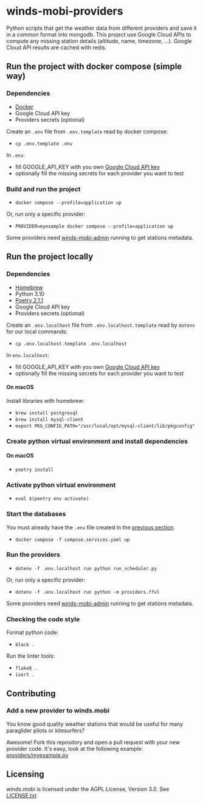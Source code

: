 winds-mobi-providers
====================

Python scripts that get the weather data from different providers and save it in a common format into mongodb. 
This project use Google Cloud APIs to compute any missing station details (altitude, name, timezone, ...).
Google Cloud API results are cached with redis.

## Run the project with docker compose (simple way)
### Dependencies
- [Docker](https://docs.docker.com/get-docker/)
- Google Cloud API key
- Providers secrets (optional)

Create an `.env` file from `.env.template` read by docker compose:
- `cp .env.template .env`

In `.env`:
- fill GOOGLE_API_KEY with you own [Google Cloud API key](https://cloud.google.com/docs/authentication/api-keys#creating_an_api_key)
- optionally fill the missing secrets for each provider you want to test

### Build and run the project
- `docker compose --profile=application up`

Or, run only a specific provider:
- `PROVIDER=myexample docker compose --profile=application up`

Some providers need [winds-mobi-admin](https://github.com/winds-mobi/winds-mobi-admin#run-the-project-with-docker-compose-simple-way) running to get stations metadata.

## Run the project locally
### Dependencies
- [Homebrew](https://brew.sh)
- Python 3.10
- [Poetry 2.1.1](https://python-poetry.org)
- Google Cloud API key
- Providers secrets (optional)

Create an `.env.localhost` file from `.env.localhost.template` read by `dotenv` for our local commands:
- `cp .env.localhost.template .env.localhost`

In `env.localhost`:
- fill GOOGLE_API_KEY with you own [Google Cloud API key](https://cloud.google.com/docs/authentication/api-keys#creating_an_api_key)
- optionally fill the missing secrets for each provider you want to test

#### On macOS
Install libraries with homebrew:
- `brew install postgresql`
- `brew install mysql-client`
- `export PKG_CONFIG_PATH="/usr/local/opt/mysql-client/lib/pkgconfig"`

### Create python virtual environment and install dependencies
#### On macOS
- `poetry install`

### Activate python virtual environment
- `eval $(poetry env activate)`

### Start the databases
You must already have the `.env` file created in the [previous section](#run-the-project-with-docker-compose-simple-way).
- `docker compose -f compose.services.yaml up`

### Run the providers
- `dotenv -f .env.localhost run python run_scheduler.py`

Or, run only a specific provider:
- `dotenv -f .env.localhost run python -m providers.ffvl`

Some providers need [winds-mobi-admin](https://github.com/winds-mobi/winds-mobi-admin#run-the-project-with-docker-compose-simple-way) running to get stations metadata.

### Checking the code style
Format python code:
- `black .`

Run the linter tools:
- `flake8 .`
- `isort .`

## Contributing
### Add a new provider to winds.mobi
You know good quality weather stations that would be useful for many paraglider pilots or kitesurfers? 

Awesome! Fork this repository and open a pull request with your new provider code. It's easy, look at the following
example: [providers/myexample.py](providers/myexample.py)

## Licensing
winds.mobi is licensed under the AGPL License, Version 3.0. See [LICENSE.txt](LICENSE.txt)
